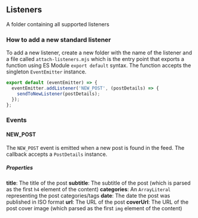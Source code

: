 ## Listeners

A folder containing all supported listeners

### How to add a new standard listener

To add a new listener, create a new folder with the name of the listener and a file called `attach-listeners.mjs` which is the entry point that exports a function using ES Module `export default` syntax. The function accepts the singleton `EventEmitter` instance.

```javascript
export default (eventEmitter) => {
  eventEmitter.addListener('NEW_POST', (postDetails) => {
    sendToNewListener(postDetails);
  });
};
```

### Events

#### NEW_POST

The `NEW_POST` event is emitted when a new post is found in the feed. The callback accepts a `PostDetails` instance.

##### Properties

**title**: The title of the post
**subtitle**: The subtitle of the post (which is parsed as the first `h4` element of the content)
**categories**: An `ArrayLiteral` representing the post categories/tags
**date**: The date the post was published in ISO format
**url**: The URL of the post
**coverUrl**: The URL of the post cover image (which parsed as the first `img` element of the content)
